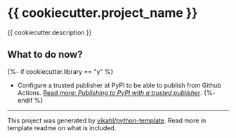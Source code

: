 # {{ cookiecutter.project_name }}

{{ cookiecutter.description }}


## What to do now?

{%- if cookiecutter.library == "y" %}
- Configure a trusted publisher at PyPI to be able to publish from Github
    Actions. [Read more: _Publishing to PyPI with a trusted
    publisher_](https://docs.pypi.org/trusted-publishers/).
{%- endif %}

---
This project was generated by
[vikahl/python-template](https://github.com/vikahl/python-template). Read more
in template readme on what is included.

